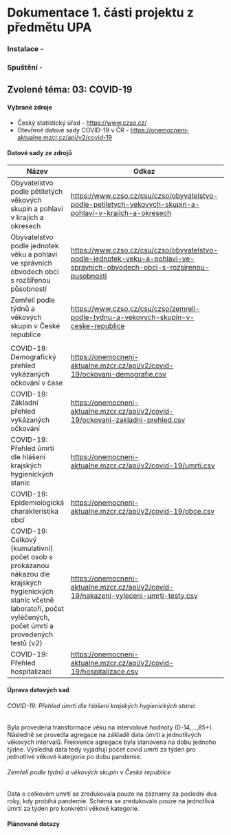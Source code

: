 # Dokumentace 1. části projektu z předmětu UPA

### Instalace - 
### Spuštění - 
## Zvolené téma: 03: COVID-19 
#### Vybrané zdroje
- Český statistický úřad - https://www.czso.cz/
- Otevřené datové sady COVID-19 v ČR - https://onemocneni-aktualne.mzcr.cz/api/v2/covid-19

#### Datové sady ze zdrojů
| Název | Odkaz | Atributy |
| ------ | ------ | ------ |
| Obyvatelstvo podle pětiletých věkových skupin a pohlaví v krajích a okresech | https://www.czso.cz/csu/czso/obyvatelstvo-podle-petiletych-vekovych-skupin-a-pohlavi-v-krajich-a-okresech | název kraje, počet obyvatel (agregované) |
| Obyvatelstvo podle jednotek věku a pohlaví ve správních obvodech obcí s rozšířenou působností | https://www.czso.cz/csu/czso/obyvatelstvo-podle-jednotek-veku-a-pohlavi-ve-spravnich-obvodech-obci-s-rozsirenou-pusobnosti | název obce, věková skupina, počet obyvatel |
| Zemřelí podle týdnů a věkových skupin v České republice | https://www.czso.cz/csu/czso/zemreli-podle-tydnu-a-vekovych-skupin-v-ceske-republice |  |
|  |  |  |
| COVID-19: Demografický přehled vykázaných očkování v čase | https://onemocneni-aktualne.mzcr.cz/api/v2/covid-19/ockovani-demografie.csv |  |
| COVID-19: Základní přehled vykázaných očkování | https://onemocneni-aktualne.mzcr.cz/api/v2/covid-19/ockovani-zakladni-prehled.csv |  |
| COVID-19: Přehled úmrtí dle hlášení krajských hygienických stanic | https://onemocneni-aktualne.mzcr.cz/api/v2/covid-19/umrti.csv |  |
| COVID-19: Epidemiologická charakteristika obcí | https://onemocneni-aktualne.mzcr.cz/api/v2/covid-19/obce.csv |  |
| COVID-19: Celkový (kumulativní) počet osob s prokázanou nákazou dle krajských hygienických stanic včetně laboratoří, počet vyléčených, počet úmrtí a provedených testů (v2) | https://onemocneni-aktualne.mzcr.cz/api/v2/covid-19/nakazeni-vyleceni-umrti-testy.csv |  |
| COVID-19: Přehled hospitalizací | https://onemocneni-aktualne.mzcr.cz/api/v2/covid-19/hospitalizace.csv |  |

#### Úprava datových sad
###### COVID-19: Přehled úmrtí dle hlášení krajských hygienických stanic
Byla provedena transformace věku na intervalové hodnoty (0-14,...,85+). Následně se provedla agregace na základě data úmrtí a jednotlivých věkových intervalů. Frekvence agregace byla stanovena na dobu jednoho týdne. Výsledná data tedy vyjadřují počet covid umrtí za týden pro jednotlivé věkové kategorie po dobu pandemie.
###### Zemřelí podle týdnů a věkových skupin v České republice
Data o celkovém umrtí se zredukovala pouze na záznamy za poslední dva roky, kdy probíhá pandemie. Schéma se zredukovalo pouze na jednotlivá úmrtí za týden pro konkrétní věkové kategorie.

#### Plánované dotazy

